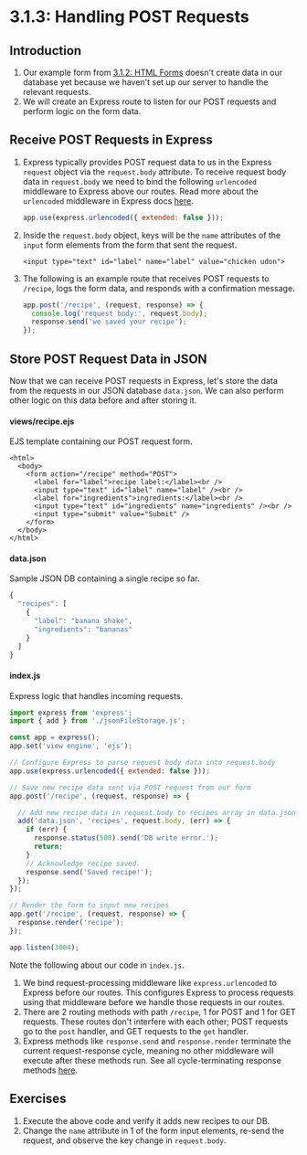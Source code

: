 # 3.1.3: Handling POST Requests

## Introduction

1. Our example form from [3.1.2: HTML Forms](3.1.2-html-forms.md) doesn't create data in our database yet because we haven't set up our server to handle the relevant requests.
2. We will create an Express route to listen for our POST requests and perform logic on the form data.

## Receive POST Requests in Express

1.  Express typically provides POST request data to us in the Express `request` object via the `request.body` attribute. To receive request body data in `request.body` we need to bind the following `urlencoded` middleware to Express above our routes. Read more about the `urlencoded` middleware in Express docs [here](https://expressjs.com/en/api.html#express.urlencoded).

    ```javascript
    app.use(express.urlencoded({ extended: false }));
    ```
2.  Inside the `request.body` object, keys will be the `name` attributes of the `input` form elements from the form that sent the request.

    ```markup
    <input type="text" id="label" name="label" value="chicken udon">
    ```
3.  The following is an example route that receives POST requests to `/recipe`, logs the form data, and responds with a confirmation message.

    ```javascript
    app.post('/recipe', (request, response) => {
      console.log('request body:', request.body);
      response.send('we saved your recipe');
    });
    ```

## Store POST Request Data in JSON

Now that we can receive POST requests in Express, let's store the data from the requests in our JSON database `data.json`. We can also perform other logic on this data before and after storing it.

#### views/recipe.ejs

EJS template containing our POST request form.

```markup
<html>
  <body>
    <form action="/recipe" method="POST">
      <label for="label">recipe label:</label><br />
      <input type="text" id="label" name="label" /><br />
      <label for="ingredients">ingredients:</label><br />
      <input type="text" id="ingredients" name="ingredients" /><br />
      <input type="submit" value="Submit" />
    </form>
  </body>
</html>
```

#### data.json

Sample JSON DB containing a single recipe so far.

```javascript
{
  "recipes": [
    {
      "label": "banana shake",
      "ingredients": "bananas"
    }
  ]
}
```

#### index.js

Express logic that handles incoming requests.

```javascript
import express from 'express';
import { add } from './jsonFileStorage.js';

const app = express();
app.set('view engine', 'ejs');

// Configure Express to parse request body data into request.body
app.use(express.urlencoded({ extended: false }));

// Save new recipe data sent via POST request from our form
app.post('/recipe', (request, response) => {

  // Add new recipe data in request.body to recipes array in data.json.
  add('data.json', 'recipes', request.body, (err) => {
    if (err) {
      response.status(500).send('DB write error.');
      return;
    }
    // Acknowledge recipe saved.
    response.send('Saved recipe!');
  });
});

// Render the form to input new recipes
app.get('/recipe', (request, response) => {
  response.render('recipe');
});

app.listen(3004);
```

Note the following about our code in `index.js`.

1. We bind request-processing middleware like `express.urlencoded` to Express before our routes. This configures Express to process requests using that middleware before we handle those requests in our routes.
2. There are 2 routing methods with path `/recipe`, 1 for POST and 1 for GET requests. These routes don't interfere with each other; POST requests go to the `post` handler, and GET requests to the `get` handler.
3. Express methods like `response.send` and `response.render` terminate the current request-response cycle, meaning no other middleware will execute after these methods run. See all cycle-terminating response methods [here](https://expressjs.com/en/guide/routing.html#response-methods).

## Exercises

1. Execute the above code and verify it adds new recipes to our DB.
2. Change the `name` attribute in 1 of the form input elements, re-send the request, and observe the key change in `request.body`.
